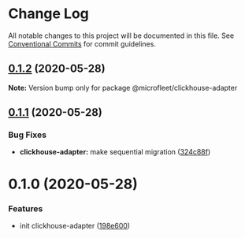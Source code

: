 # Change Log

All notable changes to this project will be documented in this file.
See [Conventional Commits](https://conventionalcommits.org) for commit guidelines.

## [0.1.2](https://github.com/microfleet/clickhouse-adapter/compare/@microfleet/clickhouse-adapter@0.1.1...@microfleet/clickhouse-adapter@0.1.2) (2020-05-28)

**Note:** Version bump only for package @microfleet/clickhouse-adapter





## [0.1.1](https://github.com/microfleet/clickhouse-adapter/compare/@microfleet/clickhouse-adapter@0.1.0...@microfleet/clickhouse-adapter@0.1.1) (2020-05-28)


### Bug Fixes

* **clickhouse-adapter:** make sequential migration ([324c88f](https://github.com/microfleet/clickhouse-adapter/commit/324c88f0dacc2d6f5dd02e7e9a527142d8a32e50))





# 0.1.0 (2020-05-28)


### Features

* init clickhouse-adapter ([198e600](https://github.com/microfleet/clickhouse-adapter/commit/198e6004c21c14feef6015edc28e7f4ca53d6bc8))

